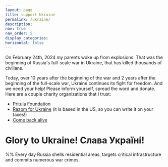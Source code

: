 ```yaml
---
layout: page
title: support Ukraine
permalink: /ukraine/
description: 
nav: true
nav_order: 5
display_categories:
horizontal: false
---
```

On February 24th, 2024 my parents woke up from explosions. That was the beginning of Russia's full-scale war in Ukraine, that has killed thousands of civilians. 


Today, over 10 years after the beginning of the war and 2 years after the beginning of the full-scale war, Ukraine continues its fight for freedom. And we need your help! Please inform yourself, spread the word and donate. Here are a couple charity organizations that I trust:
- [Pritula Foundation](https://prytulafoundation.org/en)
- [Razom for Ukraine](https://www.razomforukraine.org/) (it is based in the US, so you can write it on your taxes!)
- [Come back alive](https://savelife.in.ua/en/)

# Glory to Ukraine! Слава Україні!

%% Every day Russia shells residential areas, targets critical infrastructure and commits numerous war crimes. 


